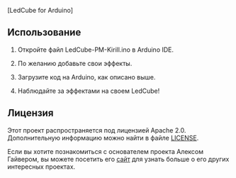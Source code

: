 [LedCube for Arduino]


Использование
-------------
1. Откройте файл LedCube-PM-Kirill.ino в Arduino IDE.

2. По желанию добавьте свои эффекты.

3. Загрузите код на Arduino, как описано выше.

4. Наблюдайте за эффектами на своем LedCube!

Лицензия
--------
Этот проект распространяется под лицензией Apache 2.0. Дополнительную информацию можно найти в файле [LICENSE](https://github.com/PM-KIRILL/LedCube-for-Arduino/blame/3ed57eb3a6e754908e43766f8f86e2bbf6d22a92/LICENSE).

Если вы хотите познакомиться с основателем проекта Алексом Гайвером, вы можете посетить его [сайт](https://alexgyver.ru) для узнать больше о его других интересных проектах.
